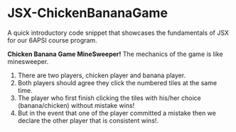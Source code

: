 # JSX-ChickenBananaGame
A quick introductory code snippet that showcases the fundamentals of JSX for our 6APSI course program.

**Chicken Banana Game MineSweeper!**
The mechanics of the game is like minesweeper.
1. There are two players, chicken player and banana player. 
2. Both players should agree they click the numbered tiles at the same time.
3. The player who first finish clicking the tiles with his/her choice (banana/chicken) without mistake wins!
4. But in the event that one of the player committed a mistake then we declare the other player that is consistent wins!.

